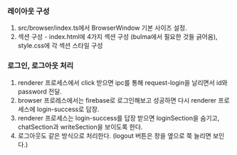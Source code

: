 ### 레이아웃 구성

1. src/browser/index.ts에서 BrowserWindow 기본 사이즈 설정.
1. 섹션 구성 - index.html에 4가지 섹션 구성 (bulma에서 필요한 것들 긁어옴), style.css에 각 섹션 스타일 구성

### 로그인, 로그아웃 처리

1. renderer 프로세스에서 click 받으면 ipc를 통해 request-login을 날리면서 id와 password 전달.
1. browser 프로레스에서는 firebase로 로그인해보고 성공하면 다시 renderer 프로세스에 login-success로 답장.
1. renderer 프로세스는 login-success를 답장 받으면 loginSection을 숨기고, chatSection과 writeSection을 보이도록 한다.
1. 로그아웃도 같은 방식으로 처리한다. (logout 버튼은 창을 옆으로 쭉 늘리면 보인다.)

